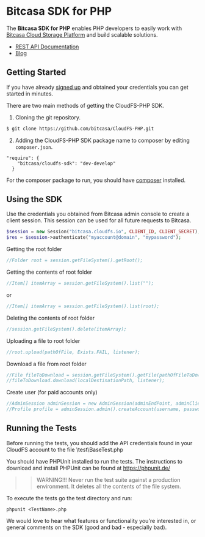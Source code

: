 # Bitcasa SDK for PHP
  
The **Bitcasa SDK for PHP** enables PHP developers to easily work with [Bitcasa 
Cloud Storage Platform](https://www.bitcasa.com/) and build scalable solutions.

* [REST API Documentation](https://www.bitcasa.com/cloudfs-api-docs/)
* [Blog](http://blog.bitcasa.com/) 

## Getting Started

If you have already [signed up](https://www.bitcasa.com/cloudfs/pricing) and obtained your credentials you can get started in minutes.

There are two main methods of getting the CloudFS-PHP SDK.

1. Cloning the git repository.

  ```bash
  $ git clone https://github.com/bitcasa/CloudFS-PHP.git
  ```
  
2. Adding the CloudFS-PHP SDK package name to composer by editing `composer.json`.

  ```
  "require": {
      "bitcasa/cloudfs-sdk": "dev-develop"
    }
  ```
For the composer package to run, you should have [composer](https://getcomposer.org/) installed.

## Using the SDK

Use the credentials you obtained from Bitcasa admin console to create a client session. This session can be used for all future requests to Bitcasa.

```php
$session = new Session("bitcasa.cloudfs.io", CLIENT_ID, CLIENT_SECRET); 
$res = $session->authenticate("myaccount@domain", "mypassword");
```

Getting the root folder

```php
//Folder root = session.getFileSystem().getRoot();
```

Getting the contents of root folder

```php
//Item[] itemArray = session.getFileSystem().list("");
```
or
```php
//Item[] itemArray = session.getFileSystem().list(root);
```

Deleting the contents of root folder

```php
//session.getFileSystem().delete(itemArray);
```

Uploading a file to root folder

```php
//root.upload(pathOfFile, Exists.FAIL, listener);
```

Download a file from root folder

```php
//File fileToDownload = session.getFileSystem().getFile(pathOfFileToDownload);
//fileToDownload.download(localDestinationPath, listener);
```

Create user (for paid accounts only)

```php
//AdminSession adminSession = new AdminSession(adminEndPoint, adminClientId, adminClientSecret);
//Profile profile = adminSession.admin().createAccount(username, password, email, firstName, lastName);
```

## Running the Tests

Before running the tests, you should add the API credentials found in your CloudFS account to the file \test\BaseTest.php

You should have PHPUnit installed to run the tests. The instructions to download and install PHPUnit can be found at https://phpunit.de/ 

>>WARNING!!! Never run the test suite against a production environment. It deletes all the contents of the file system.

To execute the tests go the test directory and run:
```
phpunit <TestName>.php
```


We would love to hear what features or functionality you're interested in, or general comments on the SDK (good and bad - especially bad).


